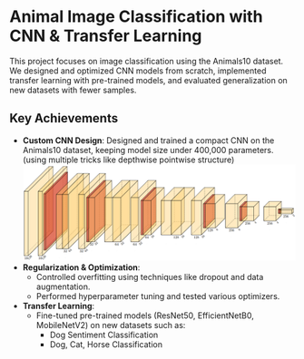 # Animal Image Classification with CNN & Transfer Learning

This project focuses on image classification using the Animals10 dataset. We designed and optimized CNN models from scratch, implemented transfer learning with pre-trained models, and evaluated generalization on new datasets with fewer samples.

## Key Achievements

- **Custom CNN Design**: Designed and trained a compact CNN on the Animals10 dataset, keeping model size under 400,000 parameters.(using multiple tricks like depthwise pointwise structure)
![DCGAN Results](Architecture.PNG)
- **Regularization & Optimization**:
  - Controlled overfitting using techniques like dropout and data augmentation.
  - Performed hyperparameter tuning and tested various optimizers.
- **Transfer Learning**:
  - Fine-tuned pre-trained models (ResNet50, EfficientNetB0, MobileNetV2) on new datasets such as:
    - Dog Sentiment Classification
    - Dog, Cat, Horse Classification
